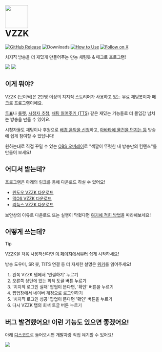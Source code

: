

# <img src="https://i.imgur.com/25zrhS8.png" width="75" height="75"> <br/> VZZK
[![GitHub Release](https://img.shields.io/github/v/release/auejin/vzzk-bot)](https://github.com/auejin/vzzk-bot/releases/latest)
![Downloads](https://img.shields.io/badge/downloads-22K-blue)
[![How to Use](https://img.shields.io/badge/docs-wiki-forestgreen)](https://github.com/auejin/vzzk-bot/wiki)
[![Follow on X](https://img.shields.io/twitter/follow/sardinevish)](https://x.com/sardinevish)

치지직 방송을 더 재밌게 만들어주는 만능 채팅봇 & 매크로 프로그램!

![](https://i.imgur.com/ENX9xn2.gif)
![](https://i.imgur.com/RyyySM6.gif)

## 이게 뭐야?

VZZK (브이찍)은 2만명 이상의 치지직 스트리머가 사용하고 있는 무료 채팅봇이자 매크로 프로그램이에요.

[투표](https://github.com/auejin/vzzk-bot/wiki/%ED%88%AC%ED%91%9C)나 [룰렛](https://github.com/auejin/vzzk-bot/wiki/%EB%A3%B0%EB%A0%9B), [시청자 추첨](https://github.com/auejin/vzzk-bot/wiki/%EC%8B%9C%EC%B2%AD%EC%9E%90-%EC%B6%94%EC%B2%A8), [채팅 읽어주기 (TTS)](https://github.com/auejin/vzzk-bot/wiki/%EC%B1%84%ED%8C%85-%EC%9D%BD%EA%B8%B0-%EB%B4%87-%E2%80%90-%EC%B9%98%EC%A7%80%EC%A7%81-%EC%B1%84%ED%8C%85%EC%9D%84-%EC%9D%BD%EC%96%B4%EC%A3%BC%EB%8A%94-TTS-%EB%B4%87) 같은 재밌는 기능들로 더 몰입감 넘치는 방송을 만들 수 있어요.

시청자들도 채팅이나 후원으로 [배경 음악을 신청](https://github.com/auejin/vzzk-bot/wiki/SR%EB%B4%87-%E2%80%90-%EB%B0%A9%EC%86%A1-%EC%9D%8C%EC%95%85-%EC%B6%94%EC%B2%9C-%ED%94%8C%EB%9F%AC%EA%B7%B8%EC%9D%B8)하고, [아바타에 물건을 던지는 등](https://github.com/auejin/vzzk-bot/wiki/TITS-%E2%80%90-%EB%B2%84%ED%8A%9C%EB%B2%84%EB%A5%BC-%EC%9C%84%ED%95%9C-%EB%AC%BC%EA%B1%B4-%EB%8D%98%EC%A7%80%EA%B8%B0-%EB%A6%AC%EC%95%A1%EC%85%98-%ED%94%8C%EB%9F%AC%EA%B7%B8%EC%9D%B8) 방송에 쉽게 참여할 수 있답니다!

원하는대로 직접 꾸밀 수 있는 [OBS 오버레이](https://github.com/auejin/vzzk-bot/wiki/%EB%B0%A9%EC%86%A1-%EC%98%A4%EB%B2%84%EB%A0%88%EC%9D%B4)로 "색깔이 뚜렷한 내 방송만의 컨텐츠"를 만들어 보세요!

## 어디서 받는데?

프로그램은 아래의 링크를 통해 다운로드 하실 수 있어요!
- [윈도우 VZZK 다운로드](https://storage.googleapis.com/vzzk/release/Vzzk_Windows.zip)
- [맥OS VZZK 다운로드](https://storage.googleapis.com/vzzk/release/Vzzk_Mac.tar.gz)
- [리눅스 VZZK 다운로드](https://storage.googleapis.com/vzzk/release/Vzzk_Ubuntu.tar.gz)

보안상의 이유로 다운로드 또는 실행이 막혔다면 [여기에 적힌 방법](https://github.com/auejin/vzzk-bot/wiki#%EB%B3%B4%EC%95%88-%EC%9D%B4%EC%8A%88-%ED%95%B4%EA%B2%B0%ED%95%98%EA%B8%B0)을 따라해보세요!

## 어떻게 쓰는데?

> [!TIP]
> VZZK을 처음 사용하신다면 [이 페이지에서부터](https://github.com/auejin/vzzk-bot/wiki/VZZK-%EC%B2%AB-%EC%82%AC%EC%9A%A9-%EB%B0%A9%EB%B2%95) 쉽게 시작하세요!
> 
> 방송 도우미, SR 봇, TITS 연결 등 더 자세한 설명은 [위키](https://github.com/auejin/vzzk-bot/wiki)를 읽어주세요!

1. 왼쪽 VZZK 탭에서 '연결하기' 누르기
2. 오른쪽 상단에 있는 회색 토글 버튼 누르기
3. '치지직 로그인 실패' 팝업이 뜬다면, '확인' 버튼을 누르기
4. 팝업창에서 네이버 계정으로 로그인하기
5. '치지직 로그인 성공' 팝업이 뜬다면 '확인' 버튼을 누르기
6. 다시 VZZK 탭의 회색 토글 버튼 누르기

## 버그 발견했어요! 이런 기능도 있으면 좋겠어요!

아래 [디스코드](https://discord.gg/nej5zmZADX)로 들어오시면 개발자랑 직접 얘기할 수 있어요!

[![](https://dcbadge.limes.pink/api/server/HfycCNdUCF)](https://discord.gg/nej5zmZADX)
